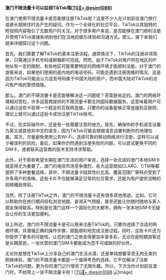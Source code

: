 **澳门不限流量卡可以註冊TikTok嗎[[TG💪+ @esim1088](https://t.me/s/esim1088)]**

在澳门使用不限流量卡是否能够注册TikTok呢？这是不少人在计划前往澳门旅行或者长期居住时会产生的疑问。作为一个全球化的社交平台，TikTok以其独特的短视频内容吸引了无数用户的关注。对于很多用户来说，是否能够在澳门顺利注册并使用TikTok直接影响到他们在当地的娱乐体验和沟通方式。那么，接下来我们就来详细探讨这个问题。

首先，我们需要了解TikTok的基本注册流程。通常情况下，TikTok的注册非常简单，只需通过手机号码或邮箱即可完成。然而，由于TikTok对用户所在地区的IP地址有一定的限制，有些地区可能需要特定的网络环境才能顺利注册。对于澳门的游客来说，如果他们使用的是内地的电话号码，可能会遇到注册困难的情况。这是因为TikTok可能会认为这些号码属于中国大陆的用户，而中国大陆对TikTok的访问有严格的管控措施。

那么，澳门的不限流量卡是否能够解决这一问题呢？答案是肯定的。澳门的网络环境相对宽松，许多运营商提供的不限流量卡都支持国际数据服务，这意味着用户可以通过这些卡获得一个稳定的互联网连接。只要你的设备能够正常连接到互联网，理论上就可以通过这些卡成功注册TikTok账号。

不过，在实际操作中，还是有一些需要注意的地方。首先，确保你的手机语言设置为英文或其他非中文的语言，因为TikTok可能会根据语言设置判断你的地理位置。其次，尽量避免使用公共Wi-Fi，选择可靠的移动网络进行注册，这样可以减少被误判的风险。最后，如果你仍然遇到注册失败的问题，可以尝试更换不同的SIM卡，或者联系运营商的技术支持寻求帮助。

此外，对于那些希望长期在澳门生活的用户来说，选择一张合适的澳门本地SIM卡就显得尤为重要了。澳门的电信市场竞争激烈，各大运营商如CLARO、CTM等都提供了多种套餐选择。其中，不限流量卡因其性价比高、覆盖范围广等特点受到了许多用户的青睐。这些卡片不仅能够满足日常的社交需求，还能为用户提供流畅的视频播放体验。

当然，除了注册TikTok之外，澳门的不限流量卡还有很多其他用途。比如，它可以帮助你在旅行期间轻松浏览地图、查询天气预报，甚至还能让你随时随地与家人朋友保持联系。特别是在澳门这样一个国际化的大都市，拥有一张本地SIM卡无疑会让你的生活更加便利。

综上所述，澳门的不限流量卡是可以用来注册TikTok的。只要你选择了合适的网络环境，并遵循正确的操作步骤，就能顺利地完成注册过程。同时，这些卡片还为你提供了更多的可能性，让您的澳门之旅变得更加丰富多彩。无论你是短期游客还是长期居民，一张优质的澳门SIM卡都能成为您不可或缺的好伙伴。

无论你是想在TikTok上分享自己的澳门生活点滴，还是单纯想要享受无拘无束的网络体验，澳门的不限流量卡都是一个值得考虑的选择。它不仅解决了注册TikTok的问题，更为你的澳门之行增添了无限乐趣。所以，下次当你计划前往澳门时，不妨带上一张不限流量卡吧！[[TG💪+ @esim1088](https://t.me/s/esim1088) ![Image](https://i.postimg.cc/4NQfJmqS/Snipaste-2025-05-13-00-14-12.png)]